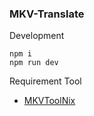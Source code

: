 ### MKV-Translate

Development
```
npm i
npm run dev
```


Requirement Tool
- [MKVToolNix](https://mkvtoolnix.download/downloads.html)
